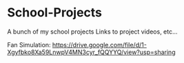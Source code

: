 # School-Projects
A bunch of my school projects
Links to project videos, etc...

Fan Simulation: https://drive.google.com/file/d/1-Xgyfbko8Xa59LnwpV4MN3cyr_fQQYYQ/view?usp=sharing
